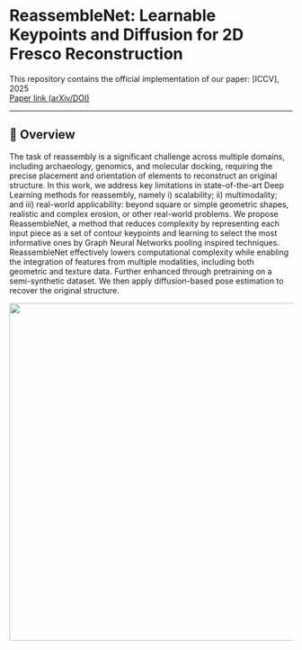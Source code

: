 # ReassembleNet: Learnable Keypoints and Diffusion for 2D Fresco Reconstruction

This repository contains the official implementation of our paper:
[ICCV], 2025  
[Paper link (arXiv/DOI)](https://arxiv.org/pdf/2505.21117)

---

## 🧩 Overview
The task of reassembly is a significant challenge across multiple domains, including archaeology, genomics, and molecular docking, requiring the precise placement and orientation of elements to reconstruct an original structure. In this work, we address key limitations in state-of-the-art Deep Learning methods for reassembly, namely i) scalability; ii) multimodality; and iii) real-world applicability: beyond square or simple geometric shapes, realistic and complex erosion, or other real-world problems. We propose ReassembleNet, a method that reduces complexity by representing each input piece as a set of contour keypoints and learning to select the most informative ones by Graph Neural Networks pooling inspired techniques. ReassembleNet effectively lowers computational complexity while enabling the integration of features from multiple modalities, including both geometric and texture data. Further enhanced through pretraining on a semi-synthetic dataset. We then apply diffusion-based pose estimation to recover the original structure.

<p align="center">
  <img src="https://github.com/adeela-islam/ReassembleNet/blob/main/docs/method.png" width="600"/>
</p>



